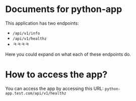 # Documents for python-app

This application has two endpoints:

- `/api/v1/info`
- `/api/v1/healthz`
- ㅋㅋㅋㅋ

Here you could expand on what each of these endpoints do.

# How to access the app?

You can access the app by accessing this URL: `python-app.test.com/api/v1/healthz`
